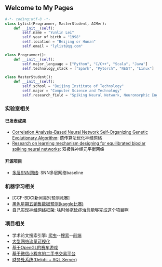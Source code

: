 ## Welcome to My Pages
```python
#-*- coding:utf-8 -*-
class Lylist(Programmer, MasterStudent, ACMer):
    def __init__(self):
        self.name = "Yunlin Lei"
        self.year_of_birth = "1998"
        self.location = "Beijing or Hunan"
        self.email = "lylist@qq.com"

class Programmer():
    def __init__(self):
        self.major_language = ["Python", "C/C++", "Scala", "Java"]
        self.technology_stack = ["Spark", "Pytorch", "NEST", "Linux"]

class MasterStudent():
    def __init__(self):
        self.school = "Beijing Institute of Technology"
        self.major = "Computer Science and Technology"
        self.research_field = "Spiking Neural Network, Neuromorphic Engineering, Recommender system"
```

### 实验室相关

#### 已发表成果
- [Correlation Analysis-Based Neural Network Self-Organizing Genetic Evolutionary Algorithm](https://ieeexplore.ieee.org/abstract/document/8843933): 遗传算法优化神经网络
- [Research on learning mechanism designing for equilibrated bipolar spiking neural networks](https://link.springer.com/article/10.1007/s10462-020-09818-5): 双极性神经元平衡网络

#### 开源项目
- [多层SNN网络](https://github.com/Lylist/ENNs_multi-layer): SNN多层网络baseline



### 机器学习相关
- [CCF-BDCI新闻类别预测竞赛]
- [黑色星期五销售数据预测(kaggle比赛)](https://github.com/Lylist/2018blackfriday-salesdata-analysis)
- [自己实现神经网络框架](https://github.com/Lylist/DL_step_by_step): 啥时候拖延症治愈能够完成这个项目啊



### 项目相关
- 学术论文搜索引擎: [爬虫](https://github.com/BITCS-Information-Retrieval-2020/crawler-low-levelmasterdocrawler)--[搜索](https://github.com/BITCS-Information-Retrieval-2020/search-low-levelmasterdosearch)--[前端](https://github.com/BITCS-Information-Retrieval-2020/website-low-levelmasterdowebshow)
- [大型网络流量可视化](https://github.com/Lylist/network_visualization)
- [基于OpenGL的赛车游戏](https://github.com/Lylist/Racing-game)
- [基于微信小程序的二手书交易平台](https://github.com/Shannon2016/SecondHandBook)
- [财务处系统(Delphi + SQL Server)](https://github.com/Lylist/Finance-Department-Reimbursement-System)